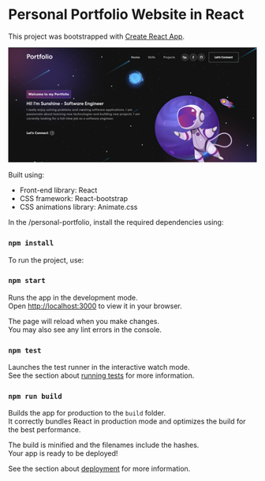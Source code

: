 # Personal Portfolio Website in React

This project was bootstrapped with [Create React App](https://github.com/facebook/create-react-app).

![alt text](image.png)

Built using:

- Front-end library: React
- CSS framework: React-bootstrap
- CSS animations library: Animate.css

In the /personal-portfolio, install the required dependencies using:

### `npm install`

To run the project, use:

### `npm start`

Runs the app in the development mode.\
Open [http://localhost:3000](http://localhost:3000) to view it in your browser.

The page will reload when you make changes.\
You may also see any lint errors in the console.

### `npm test`

Launches the test runner in the interactive watch mode.\
See the section about [running tests](https://facebook.github.io/create-react-app/docs/running-tests) for more information.

### `npm run build`

Builds the app for production to the `build` folder.\
It correctly bundles React in production mode and optimizes the build for the best performance.

The build is minified and the filenames include the hashes.\
Your app is ready to be deployed!

See the section about [deployment](https://facebook.github.io/create-react-app/docs/deployment) for more information.
